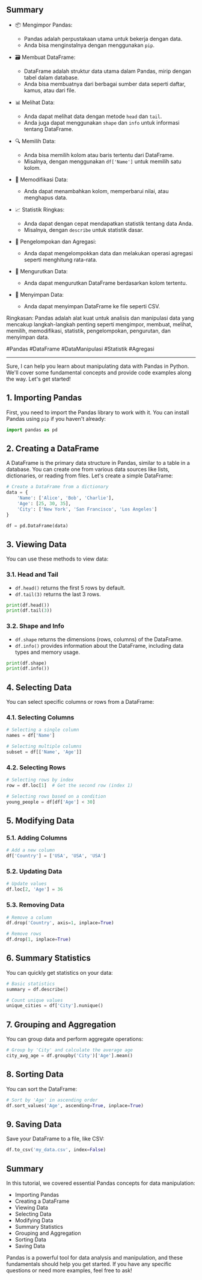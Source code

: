 ## Summary

- 📦 Mengimpor Pandas:
  - Pandas adalah perpustakaan utama untuk bekerja dengan data.
  - Anda bisa menginstalnya dengan menggunakan `pip`.
  
- 🗃️ Membuat DataFrame:
  - DataFrame adalah struktur data utama dalam Pandas, mirip dengan tabel dalam database.
  - Anda bisa membuatnya dari berbagai sumber data seperti daftar, kamus, atau dari file.
  
- 📊 Melihat Data:
  - Anda dapat melihat data dengan metode `head` dan `tail`.
  - Anda juga dapat menggunakan `shape` dan `info` untuk informasi tentang DataFrame.
  
- 🔍 Memilih Data:
  - Anda bisa memilih kolom atau baris tertentu dari DataFrame.
  - Misalnya, dengan menggunakan `df['Name']` untuk memilih satu kolom.
  
- 🔄 Memodifikasi Data:
  - Anda dapat menambahkan kolom, memperbarui nilai, atau menghapus data.

- 📈 Statistik Ringkas:
  - Anda dapat dengan cepat mendapatkan statistik tentang data Anda.
  - Misalnya, dengan `describe` untuk statistik dasar.

- 🧮 Pengelompokan dan Agregasi:
  - Anda dapat mengelompokkan data dan melakukan operasi agregasi seperti menghitung rata-rata.

- 🔢 Mengurutkan Data:
  - Anda dapat mengurutkan DataFrame berdasarkan kolom tertentu.

- 💾 Menyimpan Data:
  - Anda dapat menyimpan DataFrame ke file seperti CSV.

Ringkasan: Pandas adalah alat kuat untuk analisis dan manipulasi data yang mencakup langkah-langkah penting seperti mengimpor, membuat, melihat, memilih, memodifikasi, statistik, pengelompokan, pengurutan, dan menyimpan data.

#Pandas #DataFrame #DataManipulasi #Statistik #Agregasi

---

Sure, I can help you learn about manipulating data with Pandas in Python. We'll cover some fundamental concepts and provide code examples along the way. Let's get started!

## **1. Importing Pandas**

First, you need to import the Pandas library to work with it. You can install Pandas using `pip` if you haven't already:

```python
import pandas as pd
```

## **2. Creating a DataFrame**

A DataFrame is the primary data structure in Pandas, similar to a table in a database. You can create one from various data sources like lists, dictionaries, or reading from files. Let's create a simple DataFrame:

```python
# Create a DataFrame from a dictionary
data = {
    'Name': ['Alice', 'Bob', 'Charlie'],
    'Age': [25, 30, 35],
    'City': ['New York', 'San Francisco', 'Los Angeles']
}

df = pd.DataFrame(data)
```

## **3. Viewing Data**

You can use these methods to view data:
### **3.1. Head and Tail**

- `df.head()` returns the first 5 rows by default.
- `df.tail(3)` returns the last 3 rows.

```python
print(df.head())
print(df.tail(3))
```

### **3.2. Shape and Info**

- `df.shape` returns the dimensions (rows, columns) of the DataFrame.
- `df.info()` provides information about the DataFrame, including data types and memory usage.

```python
print(df.shape)
print(df.info())
```

## **4. Selecting Data**

You can select specific columns or rows from a DataFrame:

### **4.1. Selecting Columns**

```python
# Selecting a single column
names = df['Name']

# Selecting multiple columns
subset = df[['Name', 'Age']]
```

### **4.2. Selecting Rows**

```python
# Selecting rows by index
row = df.loc[1]  # Get the second row (index 1)

# Selecting rows based on a condition
young_people = df[df['Age'] < 30]
```

## **5. Modifying Data**

### **5.1. Adding Columns**

```python
# Add a new column
df['Country'] = ['USA', 'USA', 'USA']
```

### **5.2. Updating Data**

```python
# Update values
df.loc[2, 'Age'] = 36
```

### **5.3. Removing Data**

```python
# Remove a column
df.drop('Country', axis=1, inplace=True)

# Remove rows
df.drop(1, inplace=True)
```

## **6. Summary Statistics**

You can quickly get statistics on your data:

```python
# Basic statistics
summary = df.describe()

# Count unique values
unique_cities = df['City'].nunique()
```

## **7. Grouping and Aggregation**

You can group data and perform aggregate operations:

```python
# Group by 'City' and calculate the average age
city_avg_age = df.groupby('City')['Age'].mean()
```

## **8. Sorting Data**

You can sort the DataFrame:

```python
# Sort by 'Age' in ascending order
df.sort_values('Age', ascending=True, inplace=True)
```

## **9. Saving Data**

Save your DataFrame to a file, like CSV:

```python
df.to_csv('my_data.csv', index=False)
```

## **Summary**

In this tutorial, we covered essential Pandas concepts for data manipulation:

- Importing Pandas
- Creating a DataFrame
- Viewing Data
- Selecting Data
- Modifying Data
- Summary Statistics
- Grouping and Aggregation
- Sorting Data
- Saving Data

Pandas is a powerful tool for data analysis and manipulation, and these fundamentals should help you get started. If you have any specific questions or need more examples, feel free to ask!